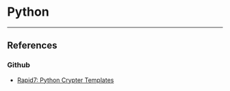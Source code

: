 # Python

---
## References

### Github

- [Rapid7: Python Crypter Templates](https://github.com/rapid7/metasploit-framework/tree/master/data/meterpreter/python)